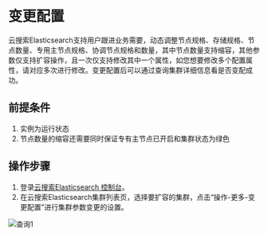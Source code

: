 # 变更配置
云搜索Elasticsearch支持用户跟进业务需要，动态调整节点规格、存储规格、节点数量、专用主节点规格、协调节点规格和数量，其中节点数量支持缩容，其他参数仅支持扩容操作，且一次仅支持修改其中一个属性，如您想要修改多个配置属性，请对应多次进行修改。变更配置后可以通过查询集群详细信息看是否变配成功。

## 前提条件
1. 实例为运行状态
2. 节点数量的缩容还需要同时保证专有主节点已开启和集群状态为绿色


## 操作步骤

1. 登录[云搜索Elasticsearch 控制台](https://es-console.jdcloud.com/clusters)。</br>
2. 在云搜索Elasticsearch集群列表页，选择要扩容的集群，点击“操作-更多-变更配置”进行集群参数变更的设置。

 ![查询1](https://github.com/jdcloudcom/cn/blob/Elasticsearch/image/Internet-Middleware/JCS%20for%20Elasticsearch/变配_2020.png)



